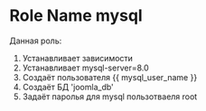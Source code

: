 Role Name mysql
=========

Данная роль:
1. Устанавливает зависимости
2. Устанавливает mysql-server=8.0
3. Создаёт пользователя {{ mysql_user_name }}
4. Создаёт БД 'joomla_db'
5. Задаёт паролья для mysql пользотваеля root 
